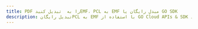 ---title: PDF را به  تبدیل کنیدEMF، PCL به EMF مبدل رایگان یا GO SDKdescription: تبدیل رایگانPCL به EMF با استفاده از GO Cloud APIs & SDK همچنین اسناد PDF را در Cloud ایجاد، ویرایش و رندر کنید.---